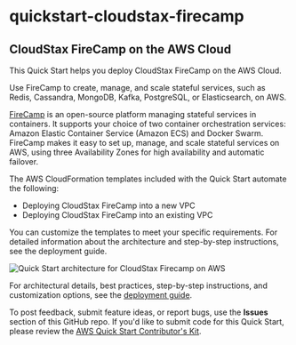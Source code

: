 # quickstart-cloudstax-firecamp
## CloudStax FireCamp on the AWS Cloud

This Quick Start helps you deploy CloudStax FireCamp on the AWS Cloud.

Use FireCamp to create, manage, and scale stateful services, such as Redis, Cassandra, MongoDB, Kafka, PostgreSQL, or Elasticsearch, on AWS.  

[FireCamp](https://github.com/cloudstax/firecamp/) is an open-source platform managing stateful services in containers. It supports your choice of two container orchestration services: Amazon Elastic Container Service (Amazon ECS) and Docker Swarm.
FireCamp makes it easy to set up, manage, and scale stateful services on AWS, using three Availability Zones for high availability and automatic failover.   

The AWS CloudFormation templates included with the Quick Start automate the following:

- Deploying CloudStax FireCamp into a new VPC
- Deploying CloudStax FireCamp into an existing VPC

You can customize the templates to meet your specific requirements. For detailed information about the architecture and step-by-step instructions, see the deployment guide.

![Quick Start architecture for CloudStax Firecamp on AWS](https://d1.awsstatic.com/partner-network/QuickStart/datasheets/cloudstax-firecamp-architecture-on-the-aws-cloud.png)

For architectural details, best practices, step-by-step instructions, and customization options, see the 
[deployment guide](https://s3.amazonaws.com/quickstart-reference/cloudstax/firecamp/latest/doc/cloudstax-firecamp-on-the-aws-cloud.pdf).

To post feedback, submit feature ideas, or report bugs, use the **Issues** section of this GitHub repo.
If you'd like to submit code for this Quick Start, please review the [AWS Quick Start Contributor's Kit](https://aws-quickstart.github.io/).

